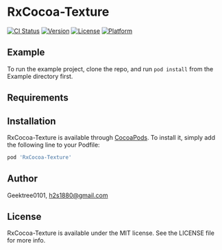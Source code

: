 # RxCocoa-Texture

[![CI Status](https://img.shields.io/travis/Geektree0101/RxCocoa-Texture.svg?style=flat)](https://travis-ci.org/Geektree0101/RxCocoa-Texture)
[![Version](https://img.shields.io/cocoapods/v/RxCocoa-Texture.svg?style=flat)](https://cocoapods.org/pods/RxCocoa-Texture)
[![License](https://img.shields.io/cocoapods/l/RxCocoa-Texture.svg?style=flat)](https://cocoapods.org/pods/RxCocoa-Texture)
[![Platform](https://img.shields.io/cocoapods/p/RxCocoa-Texture.svg?style=flat)](https://cocoapods.org/pods/RxCocoa-Texture)

## Example

To run the example project, clone the repo, and run `pod install` from the Example directory first.

## Requirements

## Installation

RxCocoa-Texture is available through [CocoaPods](https://cocoapods.org). To install
it, simply add the following line to your Podfile:

```ruby
pod 'RxCocoa-Texture'
```

## Author

Geektree0101, h2s1880@gmail.com

## License

RxCocoa-Texture is available under the MIT license. See the LICENSE file for more info.
